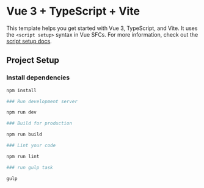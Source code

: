 # Vue 3 + TypeScript + Vite

This template helps you get started with Vue 3, TypeScript, and Vite. It uses the `<script setup>` syntax in Vue SFCs. For more information, check out the [script setup docs](https://v3.vuejs.org/api/sfc-script-setup.html#sfc-script-setup).

## Project Setup

### Install dependencies
```bash
npm install

### Run development server

npm run dev

### Build for production

npm run build

### Lint your code

npm run lint

### run gulp task

gulp